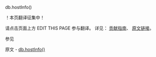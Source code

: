  db.hostInfo()

 ！本页翻译征集中！

请点击页面上方 EDIT THIS PAGE 参与翻译。
详见：
[贡献指南]( https://github.com/JinMuInfo/MongoDB-Manual-zh/blob/master/CONTRIBUTING.md )、
[原文链接](  https://docs.mongodb.com/manual/reference/method/db.hostInfo/  )。

 参见

原文 - [db.hostInfo()]( https://docs.mongodb.com/manual/reference/method/db.hostInfo/ )


